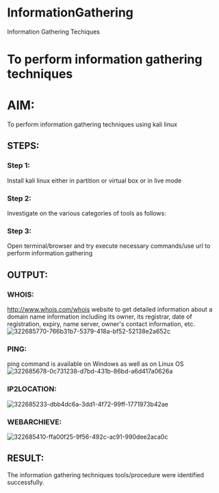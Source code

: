 # InformationGathering
Information Gathering Techiques

# To perform information gathering techniques

# AIM:

To perform information gathering techniques using kali linux 

## STEPS:

### Step 1:

Install kali linux either in partition or virtual box or in live mode

### Step 2:

Investigate on the various categories of tools as follows:

### Step 3:
Open terminal/browser and try execute necessary commands/use url to perform information gathering

## OUTPUT:
### WHOIS:
http://www.whois.com/whois website to get detailed information about a domain name information including its owner, its registrar, date of registration, expiry, name server, owner's contact information, etc.
![322685770-766b31b7-5379-418a-bf52-52138e2a652c](https://github.com/Bmohamedathil/InformationGathering/assets/119560261/1331d87e-6e57-4a44-bc9a-002fd8470fdc)


### PING:
ping command is available on Windows as well as on Linux OS
![322685678-0c731238-d7bd-431b-86bd-a6d417a0626a](https://github.com/Bmohamedathil/InformationGathering/assets/119560261/cbee01ea-c1e5-4dbb-ae26-36b5dc70a4af)


### IP2LOCATION:
![322685233-dbb4dc6a-3dd1-4f72-99ff-1771973b42ae](https://github.com/Bmohamedathil/InformationGathering/assets/119560261/dbf94c8b-1a5e-4577-861a-1cea8005597f)


### WEBARCHIEVE:
![322685410-ffa00f25-9f56-492c-ac91-990dee2aca0c](https://github.com/Bmohamedathil/InformationGathering/assets/119560261/9ab39333-8cd4-47f5-9e92-77a513caca44)

## RESULT:
The information gathering techniques tools/procedure were identified successfully.
